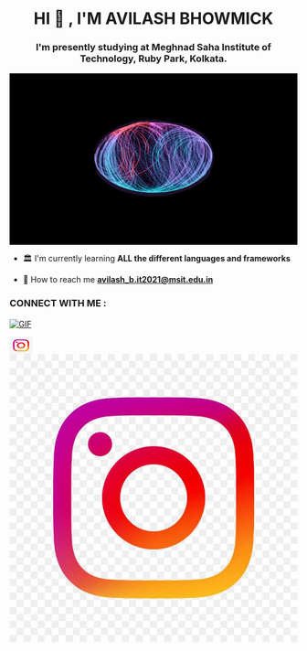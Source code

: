 <h1 align="center"> HI 🤙 , I'M AVILASH BHOWMICK</h1>

<h3 align="center"> I'm presently studying at Meghnad Saha Institute of Technology, Ruby Park, Kolkata.</h3>

<img align="center" alt="GIF" src="https://github.com/AvilashBhowmick12/last-task-3/blob/main/animated-gifs01.gif.crdownload" width="700" height="300" />

- 🏛️ I'm currently learning **ALL the different languages and frameworks**

- 📧 How to reach me **avilash_b.it2021@msit.edu.in**

<h3 align="left">CONNECT WITH ME :</h3>
<p align="left">
  
  <a href="www.instagram.com/desole_triste_prince" target="blank"><image align="center" src=" https://github.com/AvilashBhowmick12/last-task-3/blob/main/computer-icons-instagram-logo-sticker-png-favpng-LZmXr3KPyVbr8LkxNML458QV3.jpg" alt="GIF" height="30" width="40" /></a>
  
  </p>
  
<img align="center" src=" https://github.com/AvilashBhowmick12/last-task-3/blob/main/computer-icons-instagram-logo-sticker-png-favpng-LZmXr3KPyVbr8LkxNML458QV3.jpg" width="40" height="30" />


<img src=" https://github.com/AvilashBhowmick12/last-task-3/blob/main/computer-icons-instagram-logo-sticker-png-favpng-LZmXr3KPyVbr8LkxNML458QV3.jpg"/>

